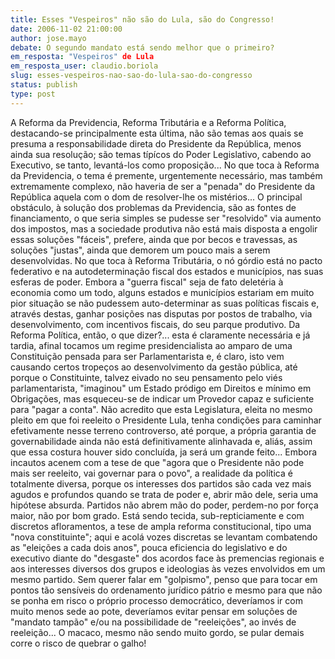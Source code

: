 ```yaml
---
title: Esses "Vespeiros" não são do Lula, são do Congresso!
date: 2006-11-02 21:00:00
author: jose.mayo
debate: O segundo mandato está sendo melhor que o primeiro?
em_resposta: "Vespeiros" de Lula
em_resposta_user: claudio.boriola
slug: esses-vespeiros-nao-sao-do-lula-sao-do-congresso
status: publish 
type: post
---
```


A Reforma da Previdencia, Reforma Tributária e a Reforma Política, destacando-se principalmente esta última, não são temas aos quais se presuma a responsabilidade direta do Presidente da República, menos ainda sua resolução; são temas típícos do Poder Legislativo, cabendo ao Executivo, se tanto, levantá-los como proposição...
No que toca à Reforma da Previdencia, o tema é premente, urgentemente necessário, mas também extremamente complexo, não haveria de ser a "penada" do Presidente da República aquela com o dom de resolver-lhe os mistérios...
O principal obstáculo, à solução dos problemas da Previdencia, são as fontes de financiamento, o que seria simples se pudesse ser "resolvido" via aumento dos impostos, mas a sociedade produtiva não está mais disposta a engolir essas soluções "fáceis", prefere, ainda que por becos e travessas, as soluções "justas", ainda que demorem um pouco mais a serem desenvolvidas.
No que toca à Reforma Tributária, o nó górdio está no pacto federativo e na autodeterminação fiscal dos estados e municípios, nas suas esferas de poder. Embora a "guerra fiscal" seja de fato deletéria à economia como um todo, alguns estados e municípios estariam em muito pior situação se não pudessem auto-determinar as suas políticas fiscais e, através destas, ganhar posições nas disputas por postos de trabalho, via desenvolvimento, com incentivos fiscais, do seu parque produtivo.
Da Reforma Política, então, o que dizer?... esta é claramente necessária e já tardia, afinal tocamos um regime presidencialista ao amparo de uma Constituição pensada para ser Parlamentarista e, é claro, isto vem causando certos tropeços ao desenvolvimento da gestão pública, até porque o Constituinte, talvez eivado no seu pensamento pelo viés parlamentarista, "imaginou" um Estado pródigo em Direitos e mínimo em Obrigações, mas esqueceu-se de indicar um Provedor capaz e suficiente para "pagar a conta".
Não acredito que esta Legislatura, eleita no mesmo pleito em que foi reeleito o Presidente Lula, tenha condições para caminhar efetivamente nesse terreno controverso, até porque, a própria garantia de governabilidade ainda não está definitivamente alinhavada e, aliás, assim que essa costura houver sido concluída, ja será um grande feito...
Embora incautos acenem com a tese de que "agora que o Presidente não pode mais ser reeleito, vai governar para o povo", a realidade da política é totalmente diversa, porque os interesses dos partidos são cada vez mais agudos e profundos quando se trata de poder e, abrir mão dele, seria uma hipótese absurda. Partidos não abrem mão do poder, perdem-no por força maior, não por bom grado.
Está sendo tecida, sub-repticiamente e com discretos afloramentos, a tese de ampla reforma constitucional, tipo uma "nova constituinte"; aqui e acolá vozes discretas se levantam combatendo as "eleições a cada dois anos", pouca eficiencia do legislativo e do executivo diante do "desgaste" dos acordos face às premencias regionais e aos interesses diversos dos grupos e ideologias às vezes envolvidos em um mesmo partido.
Sem querer falar em "golpismo", penso que para tocar em pontos tão sensíveis do ordenamento jurídico pátrio e mesmo para que não se ponha em risco o próprio processo democrático, deveríamos ir com muito menos sede ao pote, deveríamos evitar pensar em soluções de "mandato tampão" e/ou na possibilidade de "reeleições", ao invés de reeleição...
O macaco, mesmo não sendo muito gordo, se pular demais corre o risco de quebrar o galho!
